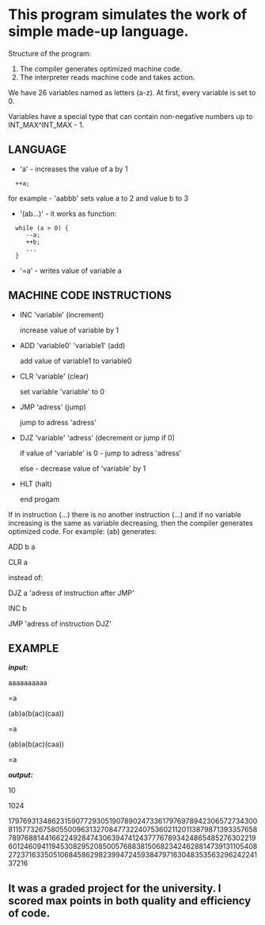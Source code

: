 # This program simulates the work of simple made-up language.

Structure of the program:
1. The compiler generates optimized machine code.
2. The interpreter reads machine code and takes action.

We have 26 variables named as letters (a-z). At first, every variable is set to 0.

Variables have a special type that can contain non-negative numbers up to INT_MAX^INT_MAX - 1.

## LANGUAGE

* 'a' - increases the value of a by 1
```
  ++a;
```

  for example - 'aabbb' sets value a to 2 and value b to 3
* '(ab...)' - it works as function:
```
  while (a > 0) {
     --a;
     ++b; 
     ...
  }
```
* '=a' - writes value of variable a

## MACHINE CODE INSTRUCTIONS

* INC 'variable' (increment)

  increase value of variable by 1
* ADD 'variable0' 'variable1' (add)

  add value of variable1 to variable0
* CLR 'variable' (clear)

  set variable 'variable' to 0
* JMP 'adress' (jump)

  jump to adress 'adress'
* DJZ 'variable' 'adress' (decrement or jump if 0)

  if value of 'variable' is 0 - jump to adress 'adress'

  else - decrease value of 'variable' by 1
* HLT (halt)

  end progam
  
If in instruction (...) there is no another instruction (...) and if no variable increasing is the same as variable decreasing, then the compiler generates optimized code.
For example:
(ab)
generates:

ADD b a

CLR a

instead of:

DJZ a 'adress of instruction after JMP'

INC b

JMP 'adress of instruction DJZ'

## EXAMPLE

***input:***

aaaaaaaaaa

=a

(ab)a(b(ac)(caa))

=a

(ab)a(b(ac)(caa))

=a

***output:***

10

1024

179769313486231590772930519078902473361797697894230657273430081157732675805500963132708477322407536021120113879871393357658789768814416622492847430639474124377767893424865485276302219601246094119453082952085005768838150682342462881473913110540827237163350510684586298239947245938479716304835356329624224137216

## It was a graded project for the university. I scored max points in both quality and efficiency of code.
